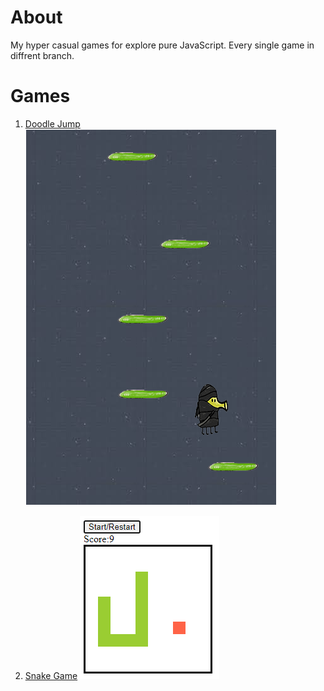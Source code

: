 # About

My hyper casual games for explore pure JavaScript. Every single game in diffrent branch.

# Games

1. [Doodle Jump](https://github.com/sametkoyuncu/hyper-casual-games-with-js/tree/1-doodle-jump)
   ![Doodle Jump Image](https://github.com/sametkoyuncu/hyper-casual-games-with-js/blob/1-doodle-jump/screenshots/doodle-jump-screenshot-1.png?raw=true)

2. [Snake Game](https://github.com/sametkoyuncu/hyper-casual-games-with-js/tree/2-snake-nokia-3310/snakeNokia3310)
   ![Snake Game Image](https://github.com/sametkoyuncu/hyper-casual-games-with-js/blob/2-snake-nokia-3310/snakeNokia3310/screenshots/snake-game-screenshot-1.png?raw=true)
